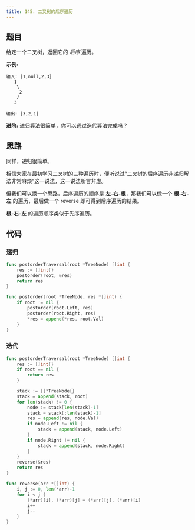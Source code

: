 ```yaml
---
title: 145. 二叉树的后序遍历
---
```


## 题目

给定一个二叉树，返回它的 _后序_ 遍历。

**示例:**

```
输入: [1,null,2,3]
   1
    \
     2
    /
   3

输出: [3,2,1]
```

**进阶:** 递归算法很简单，你可以通过迭代算法完成吗？

## 思路

同样，递归很简单。

相信大家在最初学习二叉树的三种遍历时，便听说过“二叉树的后序遍历非递归解法非常麻烦”这一说法，这一说法所言非虚。

但我们可以换一个思路，后序遍历的顺序是 **左-右-根**，那我们可以做一个 **根-右-左** 的遍历，最后做一个 reverse 即可得到后序遍历的结果。

**根-右-左** 的遍历顺序类似于先序遍历。

## 代码

### 递归

```go
func postorderTraversal(root *TreeNode) []int {
	res := []int{}
	postorder(root, &res)
	return res
}

func postorder(root *TreeNode, res *[]int) {
	if root != nil {
		postorder(root.Left, res)
		postorder(root.Right, res)
		*res = append(*res, root.Val)
	}
}
```

### 迭代

```go
func postorderTraversal(root *TreeNode) []int {
	res := []int{}
	if root == nil {
		return res
	}

	stack := []*TreeNode{}
	stack = append(stack, root)
	for len(stack) != 0 {
		node := stack[len(stack)-1]
		stack = stack[:len(stack)-1]
		res = append(res, node.Val)
		if node.Left != nil {
			stack = append(stack, node.Left)
		}
		if node.Right != nil {
			stack = append(stack, node.Right)
		}
	}
	reverse(&res)
	return res
}

func reverse(arr *[]int) {
	i, j := 0, len(*arr)-1
	for i < j {
		(*arr)[i], (*arr)[j] = (*arr)[j], (*arr)[i]
		i++
		j--
	}
}
```
